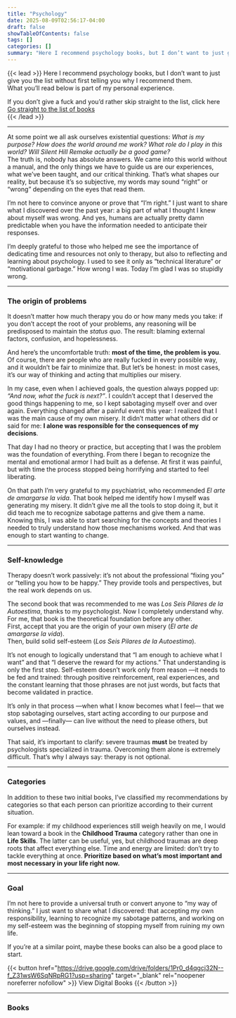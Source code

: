 ```yaml
---
title: "Psychology"  
date: 2025-08-09T02:56:17-04:00  
draft: false
showTableOfContents: false
tags: []  
categories: []  
summary: "Here I recommend psychology books, but I don’t want to just give you the list without first telling you why I recommend them."
---
```


{{< lead >}}
Here I recommend psychology books, but I don’t want to just give you the list without first telling you why I recommend them.  
What you’ll read below is part of my personal experience.

If you don’t give a fuck and you’d rather skip straight to the list, click here [Go straight to the list of books](#books)  
{{< /lead >}}

---

At some point we all ask ourselves existential questions: *What is my purpose? How does the world around me work? What role do I play in this world? Will Silent Hill Remake actually be a good game?*  
The truth is, nobody has absolute answers. We came into this world without a manual, and the only things we have to guide us are our experiences, what we’ve been taught, and our critical thinking. That’s what shapes our reality, but because it’s so subjective, my words may sound “right” or “wrong” depending on the eyes that read them.  

I’m not here to convince anyone or prove that “I’m right.” I just want to share what I discovered over the past year: a big part of what I thought I knew about myself was wrong. And yes, humans are actually pretty damn predictable when you have the information needed to anticipate their responses.  

I’m deeply grateful to those who helped me see the importance of dedicating time and resources not only to therapy, but also to reflecting and learning about psychology. I used to see it only as “technical literature” or “motivational garbage.” How wrong I was. Today I’m glad I was so stupidly wrong.  

---

### The origin of problems  

It doesn’t matter how much therapy you do or how many meds you take: if you don’t accept the root of your problems, any reasoning will be predisposed to maintain the *status quo*. The result: blaming external factors, confusion, and hopelessness.  

And here’s the uncomfortable truth: **most of the time, the problem is you**.  
Of course, there are people who are really fucked in every possible way, and it wouldn’t be fair to minimize that. But let’s be honest: in most cases, it’s our way of thinking and acting that multiplies our misery.  

In my case, even when I achieved goals, the question always popped up: *“And now, what the fuck is next?”*. I couldn’t accept that I deserved the good things happening to me, so I kept sabotaging myself over and over again. Everything changed after a painful event this year: I realized that I was the main cause of my own misery. It didn’t matter what others did or said for me: **I alone was responsible for the consequences of my decisions**.  

That day I had no theory or practice, but accepting that I was the problem was the foundation of everything. From there I began to recognize the mental and emotional armor I had built as a defense. At first it was painful, but with time the process stopped being horrifying and started to feel liberating.  

On that path I’m very grateful to my psychiatrist, who recommended *El arte de amargarse la vida*. That book helped me identify how I myself was generating my misery. It didn’t give me all the tools to stop doing it, but it did teach me to recognize sabotage patterns and give them a name. Knowing this, I was able to start searching for the concepts and theories I needed to truly understand how those mechanisms worked. And that was enough to start wanting to change.  

---

### Self-knowledge  

Therapy doesn’t work passively: it’s not about the professional “fixing you” or “telling you how to be happy.” They provide tools and perspectives, but the real work depends on us.  

The second book that was recommended to me was *Los Seis Pilares de la Autoestima*, thanks to my psychologist. Now I completely understand why. For me, that book is the theoretical foundation before any other.  
First, accept that you are the origin of your own misery (*El arte de amargarse la vida*).  
Then, build solid self-esteem (*Los Seis Pilares de la Autoestima*).  

It’s not enough to logically understand that “I am enough to achieve what I want” and that “I deserve the reward for my actions.” That understanding is only the first step. Self-esteem doesn’t work only from reason —it needs to be fed and trained: through positive reinforcement, real experiences, and the constant learning that those phrases are not just words, but facts that become validated in practice.  

It’s only in that process —when what I know becomes what I feel— that we stop sabotaging ourselves, start acting according to our purpose and values, and —finally— can live without the need to please others, but ourselves instead.  

That said, it’s important to clarify: severe traumas **must** be treated by psychologists specialized in trauma. Overcoming them alone is extremely difficult. That’s why I always say: therapy is not optional.  

---

### Categories  

In addition to these two initial books, I’ve classified my recommendations by categories so that each person can prioritize according to their current situation.  

For example: if my childhood experiences still weigh heavily on me, I would lean toward a book in the **Childhood Trauma** category rather than one in **Life Skills**. The latter can be useful, yes, but childhood traumas are deep roots that affect everything else. Time and energy are limited: don’t try to tackle everything at once. **Prioritize based on what’s most important and most necessary in your life right now.**  

---

### Goal  

I’m not here to provide a universal truth or convert anyone to “my way of thinking.” I just want to share what I discovered: that accepting my own responsibility, learning to recognize my sabotage patterns, and working on my self-esteem was the beginning of stopping myself from ruining my own life.  

If you’re at a similar point, maybe these books can also be a good place to start.  

{{< button href="https://drive.google.com/drive/folders/1Pr0_d4qgcj32N--f_Z31wsW6SqNRpRG1?usp=sharing" target="_blank" rel="noopener noreferrer nofollow" >}}
View Digital Books
{{< /button >}}

---

### Books